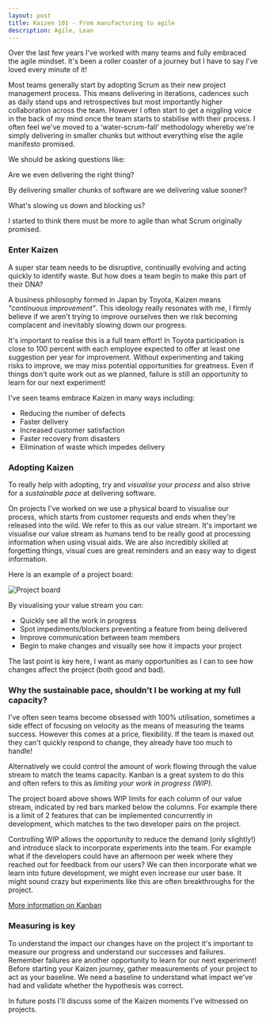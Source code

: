```yaml
---
layout: post
title: Kaizen 101 - From manufacturing to agile
description: Agile, Lean
---
```


Over the last few years I've worked with many teams and fully embraced the agile mindset.
It's been a roller coaster of a journey but I have to say I've loved every minute of it!

Most teams generally start by adopting Scrum as their new project management process.
This means delivering in iterations, cadences such as daily stand ups and retrospectives but most importantly higher collaboration across the team.
However I often start to get a niggling voice in the back of my mind once the team starts to stabilise with their process.
I often feel we've moved to a ‘water-scrum-fall’ methodology whereby we're simply delivering in smaller chunks but without everything else the agile manifesto promised.

We should be asking questions like:

Are we even delivering the right thing?

By delivering smaller chunks of software are we delivering value sooner?

What's slowing us down and blocking us?

I started to think there must be more to agile than what Scrum originally promised.

### Enter Kaizen
A super star team needs to be disruptive, continually evolving and acting quickly to identify waste.
But how does a team begin to make this part of their DNA?

A business philosophy formed in Japan by Toyota, Kaizen means *"continuous improvement"*.
This ideology really resonates with me, I firmly believe if we aren't trying to improve ourselves then we risk becoming complacent and inevitably slowing down our progress.

It's important to realise this is a full team effort! In Toyota participation is close to 100 percent
with each employee expected to offer at least one suggestion per year for improvement.
Without experimenting and taking risks to improve, we may miss potential opportunities for greatness.
Even if things don't quite work out as we planned, failure is still an opportunity to learn for our next experiment!

I've seen teams embrace Kaizen in many ways including:

* Reducing the number of defects
* Faster delivery
* Increased customer satisfaction
* Faster recovery from disasters
* Elimination of waste which impedes delivery

### Adopting Kaizen
To really help with adopting, try and *visualise your process* and also strive for a *sustainable pace* at delivering software.

On projects I've worked on we use a physical board to visualise our process, which starts from customer requests and ends when they're released into the wild.
We refer to this as our value stream. It's important we visualise our value stream as humans tend to be really good at processing information when using visual aids.
We are also incredibly skilled at forgetting things, visual cues are great reminders and an easy way to digest information.

Here is an example of a project board:

![Project board](http://leankit.com/kanban/why-use-kanban-boards/what-is-a-kanban-board-illustration.jpg "Kanban board")

By visualising your value stream you can:

* Quickly see all the work in progress
* Spot impediments/blockers preventing a feature from being delivered
* Improve communication between team members
* Begin to make changes and visually see how it impacts your project

The last point is key here, I want as many opportunities as I can to see how changes affect the project (both good and bad).

### Why the sustainable pace, shouldn't I be working at my full capacity?
I've often seen teams become obsessed with 100% utilisation, sometimes a side effect of focusing on velocity as the means of measuring the teams success.
However this comes at a price, flexibility. If the team is maxed out they can't quickly respond to change, they already have too much to handle!

Alternatively we could control the amount of work flowing through the value stream to match the teams capacity.
Kanban is a great system to do this and often refers to this as *limiting your work in progress (WIP)*.

The project board above shows WIP limits for each column of our value stream, indicated by red bars marked below the columns.
For example there is a limit of 2 features that can be implemented concurrently in development, which matches to the two developer pairs on the project.

Controlling WIP allows the opportunity to reduce the demand (only slightly!) and introduce slack to incorporate experiments into the team.
For example what if the developers could have an afternoon per week where they reached out for feedback from our users?
We can then incorporate what we learn into future development, we might even increase our user base.
It might sound crazy but experiments like this are often breakthroughs for the project.

[More information on Kanban](https://www.google.com)

### Measuring is key
To understand the impact our changes have on the project it's important to measure our progress and understand our successes and failures.
Remember failures are another opportunity to learn for our next experiment!
Before starting your Kaizen journey, gather measurements of your project to act as your baseline.
We need a baseline to understand what impact we've had and validate whether the hypothesis was correct.

In future posts I'll discuss some of the Kaizen moments I've witnessed on projects.
